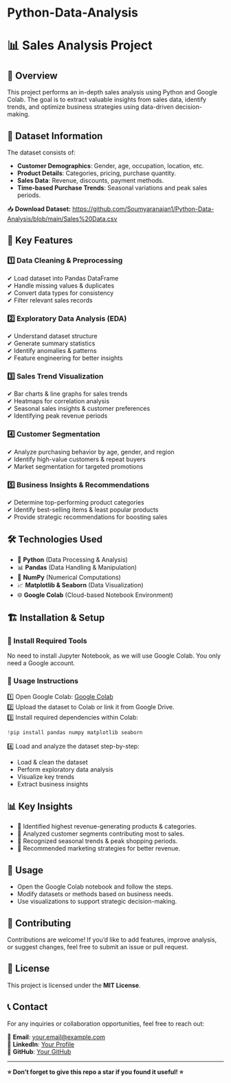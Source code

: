 # Python-Data-Analysis
# 📊 Sales Analysis Project

## 📌 Overview
This project performs an in-depth sales analysis using Python and Google Colab. The goal is to extract valuable insights from sales data, identify trends, and optimize business strategies using data-driven decision-making.

## 📂 Dataset Information
The dataset consists of:
- **Customer Demographics**: Gender, age, occupation, location, etc.
- **Product Details**: Categories, pricing, purchase quantity.
- **Sales Data**: Revenue, discounts, payment methods.
- **Time-based Purchase Trends**: Seasonal variations and peak sales periods.

📥 **Download Dataset:** https://github.com/Soumyaranajan1/Python-Data-Analysis/blob/main/Sales%20Data.csv

## 🚀 Key Features
### 1️⃣ Data Cleaning & Preprocessing
✔ Load dataset into Pandas DataFrame  
✔ Handle missing values & duplicates  
✔ Convert data types for consistency  
✔ Filter relevant sales records  

### 2️⃣ Exploratory Data Analysis (EDA)
✔ Understand dataset structure  
✔ Generate summary statistics  
✔ Identify anomalies & patterns  
✔ Feature engineering for better insights  

### 3️⃣ Sales Trend Visualization
✔ Bar charts & line graphs for sales trends  
✔ Heatmaps for correlation analysis  
✔ Seasonal sales insights & customer preferences  
✔ Identifying peak revenue periods  

### 4️⃣ Customer Segmentation
✔ Analyze purchasing behavior by age, gender, and region  
✔ Identify high-value customers & repeat buyers  
✔ Market segmentation for targeted promotions  

### 5️⃣ Business Insights & Recommendations
✔ Determine top-performing product categories  
✔ Identify best-selling items & least popular products  
✔ Provide strategic recommendations for boosting sales  

## 🛠 Technologies Used
- 🐍 **Python** (Data Processing & Analysis)
- 📊 **Pandas** (Data Handling & Manipulation)
- 🔢 **NumPy** (Numerical Computations)
- 📈 **Matplotlib & Seaborn** (Data Visualization)
- 🌐 **Google Colab** (Cloud-based Notebook Environment)

## 🏗 Installation & Setup
### 🔹 Install Required Tools
No need to install Jupyter Notebook, as we will use Google Colab. You only need a Google account.

### 🔹 Usage Instructions
1️⃣ Open Google Colab: [Google Colab](https://colab.research.google.com/)  
2️⃣ Upload the dataset to Colab or link it from Google Drive.  
3️⃣ Install required dependencies within Colab:
   ```python
   !pip install pandas numpy matplotlib seaborn
   ```
4️⃣ Load and analyze the dataset step-by-step:
   - Load & clean the dataset
   - Perform exploratory data analysis
   - Visualize key trends
   - Extract business insights

## 📊 Key Insights
- 🔹 Identified highest revenue-generating products & categories.
- 🔹 Analyzed customer segments contributing most to sales.
- 🔹 Recognized seasonal trends & peak shopping periods.
- 🔹 Recommended marketing strategies for better revenue.

## 📜 Usage
- Open the Google Colab notebook and follow the steps.
- Modify datasets or methods based on business needs.
- Use visualizations to support strategic decision-making.

## 🤝 Contributing
Contributions are welcome! If you’d like to add features, improve analysis, or suggest changes, feel free to submit an issue or pull request.

## 📄 License
This project is licensed under the **MIT License**.

## 📞 Contact
For any inquiries or collaboration opportunities, feel free to reach out:

📧 **Email**: your.email@example.com  
🔗 **LinkedIn**: [Your Profile](https://linkedin.com/in/yourprofile)  
🐙 **GitHub**: [Your GitHub](https://github.com/yourusername)  

---
**⭐ Don’t forget to give this repo a star if you found it useful! ⭐**

